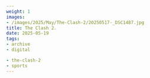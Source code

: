 ```yaml
---
weight: 1
images:
- /images/2025/May/The-Clash-2/20250517-_DSC1487.jpg
title: The Clash 2.
date: 2025-05-19
tags:
- archive
- digital

- the-clash-2
- sports
---
```


